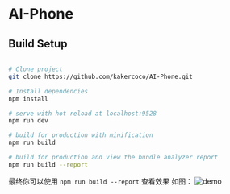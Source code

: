 # AI-Phone

## Build Setup

``` bash

# Clone project
git clone https://github.com/kakercoco/AI-Phone.git

# Install dependencies
npm install

# serve with hot reload at localhost:9528
npm run dev

# build for production with minification
npm run build

# build for production and view the bundle analyzer report
npm run build --report
```

最终你可以使用 `npm run build --report` 查看效果
如图：
![demo](https://panjiachen.github.io/images/element-cdn.png)

